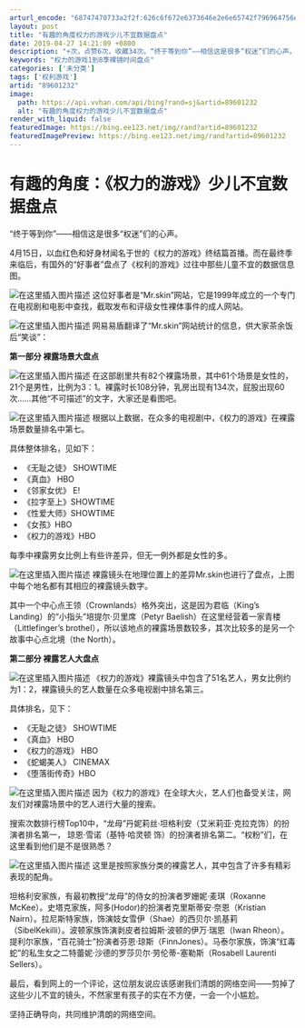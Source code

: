 ```yaml
---
arturl_encode: "68747470733a2f2f:626c6f672e6373646e2e6e65742f796964756e6d61726b6574:2f61727469636c652f64657461696c732f3839363031323332"
layout: post
title: "有趣的角度权力的游戏少儿不宜数据盘点"
date: 2019-04-27 14:21:09 +0800
description: "+次，点赞6次，收藏34次。“终于等到你”——相信这是很多“权迷”们的心声。4月15日，以血红色和好"
keywords: "权力的游戏1到8季裸镜时间盘点"
categories: ['未分类']
tags: ['权利游戏']
artid: "89601232"
image:
  path: https://api.vvhan.com/api/bing?rand=sj&artid=89601232
  alt: "有趣的角度权力的游戏少儿不宜数据盘点"
render_with_liquid: false
featuredImage: https://bing.ee123.net/img/rand?artid=89601232
featuredImagePreview: https://bing.ee123.net/img/rand?artid=89601232
---
```


# 有趣的角度：《权力的游戏》少儿不宜数据盘点

“终于等到你”——相信这是很多“权迷”们的心声。

4月15日，以血红色和好身材闻名于世的《权力的游戏》终结篇首播。而在最终季来临后，有国外的“好事者”盘点了《权利的游戏》过往中那些儿童不宜的数据信息图。
  
![在这里插入图片描述](https://i-blog.csdnimg.cn/blog_migrate/e94fd729678c9e372cbdf27f917b6562.jpeg)
这位好事者是“Mr.skin”网站，它是1999年成立的一个专门在电视剧和电影中查找，截取发布和评级女性裸体事件的成人网站。
  
![在这里插入图片描述](https://i-blog.csdnimg.cn/blog_migrate/965416d72770e4c21f001cfa66562ca5.jpeg)
网易易盾翻译了“Mr.skin”网站统计的信息，供大家茶余饭后“笑谈”：

**第一部分 裸露场景大盘点**

![在这里插入图片描述](https://i-blog.csdnimg.cn/blog_migrate/1be3c4dc3c95542ee4b879ce8c0b26d9.png)
在这部剧里共有82个裸露场景，其中61个场景是女性的，21个是男性，比例为3：1。裸露时长108分钟，乳房出现有134次，屁股出现60次……其他“不可描述”的文字，大家还是看图吧。
  
![在这里插入图片描述](https://i-blog.csdnimg.cn/blog_migrate/4c4cef33330c166d6d011ee10008dca1.png)
根据以上数据，在众多的电视剧中，《权力的游戏》在裸露场景数量排名中第七。

具体整体排名，见如下：

* 《无耻之徒》 SHOWTIME
* 《真血》 HBO
* 《邻家女优》 E!
* 《拉字至上》SHOWTIME
* 《性爱大师》SHOWTIME
* 《女孩》HBO
* 《权力的游戏》HBO

每季中裸露男女比例上有些许差异，但无一例外都是女性的多。
  
![在这里插入图片描述](https://i-blog.csdnimg.cn/blog_migrate/b4d1d6ca4921b18501f119b766dabf69.png)
裸露镜头在地理位置上的差异Mr.skin也进行了盘点，上图中每个地名都有其相应的裸露镜头数字。

其中一个中心点王领（Crownlands）格外突出，这是因为君临（King’s Landing）的“小指头”培提尔·贝里席（Petyr Baelish）在这里经营着一家青楼（Littlefinger’s brothel），所以该地点的裸露场景数较多，其次比较多的是另一个故事中心点北境（the North）。

**第二部分 裸露艺人大盘点**
  
![在这里插入图片描述](https://i-blog.csdnimg.cn/blog_migrate/9949512b3296fa82caf5cb43383b3383.png)
《权力的游戏》裸露镜头中包含了51名艺人，男女比例约为1：2，裸露镜头的艺人数量在众多电视剧中排名第三。

具体排名，见下：

* 《无耻之徒》 SHOWTIME
* 《真血》 HBO
* 《权力的游戏》 HBO
* 《蛇蝎美人》 CINEMAX
* 《堕落街传奇》HBO

![在这里插入图片描述](https://i-blog.csdnimg.cn/blog_migrate/0f3b9014a5a58a9f56be7281b40dc1a0.png)
因为《权力的游戏》在全球大火，艺人们也备受关注，网友们对裸露场景中的艺人进行大量的搜索。

搜索次数排行榜Top10中，“龙母”丹妮莉丝·坦格利安（艾米莉亚·克拉克饰）的扮演者排名第一， 琼恩·雪诺（基特·哈灵顿 饰）的扮演者排名第二。“权粉”们，在这里看到他们是不是很熟悉？
  
![在这里插入图片描述](https://i-blog.csdnimg.cn/blog_migrate/f340e0d5e2aea353567cad49160ad6a0.png)
这里是按照家族分类的裸露艺人，其中包含了许多有精彩表现的配角。

坦格利安家族，有最初教授“龙母”的侍女的扮演者罗姗妮·麦琪（Roxanne McKee）。史塔克家族，阿多(Hodor)的扮演者克里斯蒂安·奈恩（Kristian Nairn）。拉尼斯特家族，饰演妓女雪伊（Shae）的西贝尔·凯基莉（SibelKekilli）。波顿家族饰演剥皮者拉姆斯·波顿的伊万·瑞恩（Iwan Rheon）。提利尔家族，“百花骑士”扮演者芬恩·琼斯（FinnJones）。马泰尔家族，饰演“红毒蛇”的私生女之二特蕾妮·沙德的罗莎贝尔·劳伦蒂-塞勒斯（Rosabell Laurenti Sellers）。

最后，看到网上的一个评论，这位朋友说应该感谢我们清朗的网络空间——剪掉了这些少儿不宜的镜头，不然家里有孩子的实在不方便，一会一个小尴尬。

坚持正确导向，共同维护清朗的网络空间。
